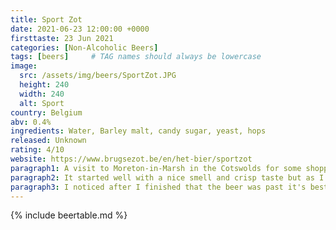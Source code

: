 ```yaml
---
title: Sport Zot
date: 2021-06-23 12:00:00 +0000
firsttaste: 23 Jun 2021
categories: [Non-Alcoholic Beers]
tags: [beers]     # TAG names should always be lowercase
image:
  src: /assets/img/beers/SportZot.JPG
  height: 240
  width: 240
  alt: Sport
country: Belgium
abv: 0.4%
ingredients: Water, Barley malt, candy sugar, yeast, hops
released: Unknown
rating: 4/10
website: https://www.brugsezot.be/en/het-bier/sportzot
paragraph1: A visit to Moreton-in-Marsh in the Cotswolds for some shopping for my wife's business and after not finding a parking space on the main street we went round to a car park and that meant we walked past the Moreton Beer Cellar which is where I found this beer.
paragraph2: It started well with a nice smell and crisp taste but as I got further into the bottle there was an increasing fizzy tang and the crisp taste was replaced by more bitterness.
paragraph3: I noticed after I finished that the beer was past it's best before date, not sure if that had any impact on the taste but won't be going back to the Belgium beer cellar to get this one!
---
```

{% include beertable.md %}
